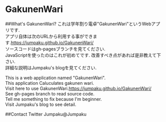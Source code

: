 # GakunenWari
##What's GakunenWari?
これは学年割り電卓"GakunenWari"というWebアプリです.  
アプリ自体は次のURLから利用する事ができます.https://jumpaku.github.io/GakunenWari/   
ソースコードはgh-pagesブランチを見てください.  
JavaScriptを使ったのはこれが初めてです. 改善すべき点があれば是非教えて下さい.  
詳細な説明はJumpaku's blogを見てください.  
  
This is a web application named "GakunenWari".  
This application Caluculates gakunen wari.  
Visit here to use GakunenWari.https://jumpaku.github.io/GakunenWari/  
See gh-pages branch to read source code.  
Tell me something to fix because I'm beginner.  
Visit Jumpaku's blog to see detail.  

##Contact
Twitter Jumpaku@Jumpaku

